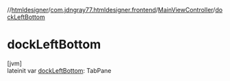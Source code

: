 //[htmldesigner](../../../index.md)/[com.jdngray77.htmldesigner.frontend](../index.md)/[MainViewController](index.md)/[dockLeftBottom](dock-left-bottom.md)

# dockLeftBottom

[jvm]\
lateinit var [dockLeftBottom](dock-left-bottom.md): TabPane
